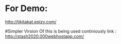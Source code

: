# For Demo:
http://tikitakat.epizy.com/

#Simpler Virsion Of this is being used continiously
link : http://stash2020.000webhostapp.com/
